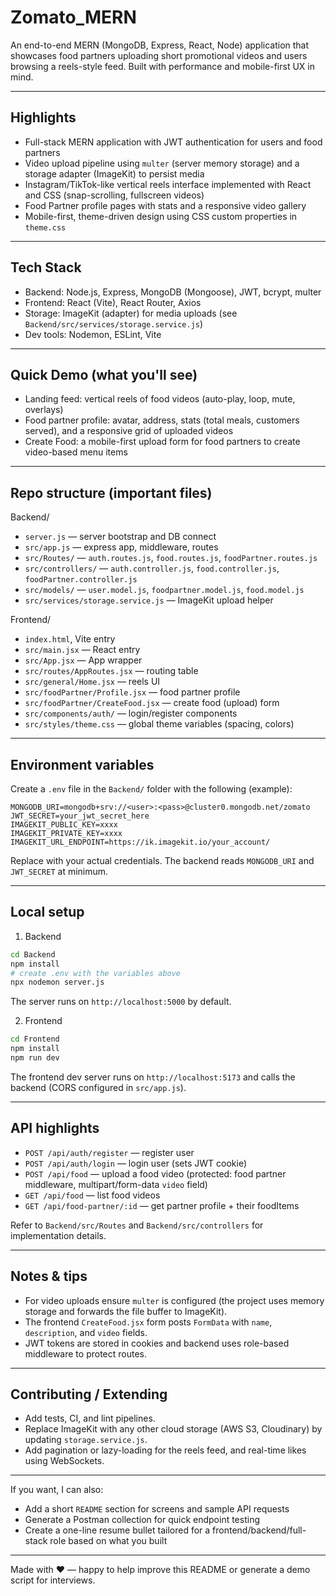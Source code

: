 # Zomato_MERN

An end-to-end MERN (MongoDB, Express, React, Node) application that showcases food partners uploading short promotional videos and users browsing a reels-style feed. Built with performance and mobile-first UX in mind.

---

## Highlights
- Full-stack MERN application with JWT authentication for users and food partners
- Video upload pipeline using `multer` (server memory storage) and a storage adapter (ImageKit) to persist media
- Instagram/TikTok-like vertical reels interface implemented with React and CSS (snap-scrolling, fullscreen videos)
- Food Partner profile pages with stats and a responsive video gallery
- Mobile-first, theme-driven design using CSS custom properties in `theme.css`

---

## Tech Stack
- Backend: Node.js, Express, MongoDB (Mongoose), JWT, bcrypt, multer
- Frontend: React (Vite), React Router, Axios
- Storage: ImageKit (adapter) for media uploads (see `Backend/src/services/storage.service.js`)
- Dev tools: Nodemon, ESLint, Vite

---

## Quick Demo (what you'll see)
- Landing feed: vertical reels of food videos (auto-play, loop, mute, overlays)
- Food partner profile: avatar, address, stats (total meals, customers served), and a responsive grid of uploaded videos
- Create Food: a mobile-first upload form for food partners to create video-based menu items

---

## Repo structure (important files)

Backend/
- `server.js` — server bootstrap and DB connect
- `src/app.js` — express app, middleware, routes
- `src/Routes/` — `auth.routes.js`, `food.routes.js`, `foodPartner.routes.js`
- `src/controllers/` — `auth.controller.js`, `food.controller.js`, `foodPartner.controller.js`
- `src/models/` — `user.model.js`, `foodpartner.model.js`, `food.model.js`
- `src/services/storage.service.js` — ImageKit upload helper

Frontend/
- `index.html`, Vite entry
- `src/main.jsx` — React entry
- `src/App.jsx` — App wrapper
- `src/routes/AppRoutes.jsx` — routing table
- `src/general/Home.jsx` — reels UI
- `src/foodPartner/Profile.jsx` — food partner profile
- `src/foodPartner/CreateFood.jsx` — create food (upload) form
- `src/components/auth/` — login/register components
- `src/styles/theme.css` — global theme variables (spacing, colors)

---

## Environment variables
Create a `.env` file in the `Backend/` folder with the following (example):

```
MONGODB_URI=mongodb+srv://<user>:<pass>@cluster0.mongodb.net/zomato
JWT_SECRET=your_jwt_secret_here
IMAGEKIT_PUBLIC_KEY=xxxx
IMAGEKIT_PRIVATE_KEY=xxxx
IMAGEKIT_URL_ENDPOINT=https://ik.imagekit.io/your_account/
```

Replace with your actual credentials. The backend reads `MONGODB_URI` and `JWT_SECRET` at minimum.

---

## Local setup

1. Backend

```bash
cd Backend
npm install
# create .env with the variables above
npx nodemon server.js
```

The server runs on `http://localhost:5000` by default.

2. Frontend

```bash
cd Frontend
npm install
npm run dev
```

The frontend dev server runs on `http://localhost:5173` and calls the backend (CORS configured in `src/app.js`).

---

## API highlights
- `POST /api/auth/register` — register user
- `POST /api/auth/login` — login user (sets JWT cookie)
- `POST /api/food` — upload a food video (protected: food partner middleware, multipart/form-data `video` field)
- `GET /api/food` — list food videos
- `GET /api/food-partner/:id` — get partner profile + their foodItems

Refer to `Backend/src/Routes` and `Backend/src/controllers` for implementation details.

---

## Notes & tips
- For video uploads ensure `multer` is configured (the project uses memory storage and forwards the file buffer to ImageKit).
- The frontend `CreateFood.jsx` form posts `FormData` with `name`, `description`, and `video` fields.
- JWT tokens are stored in cookies and backend uses role-based middleware to protect routes.

---

## Contributing / Extending
- Add tests, CI, and lint pipelines.
- Replace ImageKit with any other cloud storage (AWS S3, Cloudinary) by updating `storage.service.js`.
- Add pagination or lazy-loading for the reels feed, and real-time likes using WebSockets.

---

If you want, I can also:
- Add a short `README` section for screens and sample API requests
- Generate a Postman collection for quick endpoint testing
- Create a one-line resume bullet tailored for a frontend/backend/full-stack role based on what you built

---

Made with ❤️ — happy to help improve this README or generate a demo script for interviews.
